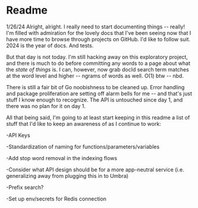 # Readme

1/26/24
Alright, alright. I really need to start documenting things -- really! I'm filled with admiration for the lovely docs that I've been seeing now that I have more time to browse through projects on GitHub. I'd like to follow suit. 2024 is the year of docs. And tests.

But that day is not today. I'm still hacking away on this exploratory project, and there is much to do before committing any words to a page about what the *state of things* is. I can, however, now grab docId search term matches at the word level and higher -- ngrams of words as well. O(1) btw -- nbd.

There is still a fair bit of Go noobishness to be cleaned up. Error handling and package proliferation are setting off alarm bells for me -- and that's just stuff I know enough to recognize. The API is untouched since day 1, and there was no plan for it on day 1.

All that being said, I'm going to at least start keeping in this readme a list of stuff that I'd like to keep an awareness of as I continue to work:

-API Keys

-Standardization of naming for functions/parameters/variables

-Add stop word removal in the indexing flows

-Consider what API design should be for a more app-neutral service (i.e. generalizing away from plugging this in to Umbra)

-Prefix search?

-Set up env/secrets for Redis connection
